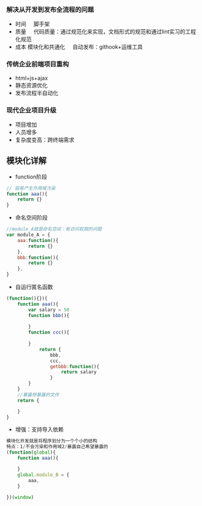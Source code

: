 ### 解决从开发到发布全流程的问题
+ 时间
    脚手架
+ 质量
    代码质量：通过规范化来实现，文档形式的规范和通过lint实习的工程化规范
+ 成本
模块化和共通化
    自动发布：githook+运维工具

### 传统企业前端项目重构
+ html+js+ajax
+ 静态资源优化
+ 发布流程半自动化

### 现代企业项目升级
+ 项目增加
+ 人员增多
+ 复杂度变高：跨终端需求

## 模块化详解
+ function阶段
```js
// 容易产生作用域污染
function aaa(){
    return {}
}
```
+ 命名空间阶段
```js
//module_A就是命名空间：有访问权限的问题
var module_A = {
    aaa:function(){
        return {}
    },
    bbb:function(){
        return {}
    },
}
```
+ 自运行匿名函数
```js
(function(){}){
    function aaa(){
        var salary = 50
        function bbb(){
            
        }
        function ccc(){
            
        }
            return {
                bbb,
                ccc,
                getbbb:function(){
                    return salary
                }
        }
    } 
    //暴露想暴露的文件
    return {

    }
}

```
+ 增强：支持导入依赖
```js
模块化开发就是将程序划分为一个个小的结构
特点：1/不会污染和作用域2/暴露自己希望暴露的
(function(global){
    function aaa(){

    }
    global.module_B = {
        aaa,
    }
    
})(window)
```

